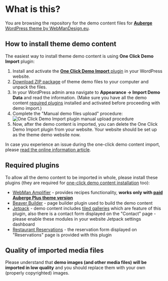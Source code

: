 # What is this?

You are browsing the repository for the demo content files for [**Auberge** WordPress theme by WebManDesign.eu](https://www.webmandesign.eu/portfolio/auberge-wordpress-theme/).


## How to install theme demo content

The easiest way to install theme demo content is using **One Click Demo Import** plugin:

1. Install and activate the [**One Click Demo Import** plugin](https://wordpress.org/plugins/one-click-demo-import/) in your WordPress website.
2. [Download ZIP package](https://github.com/webmandesign/demo-content/raw/master/auberge/auberge-theme-demo.zip) of theme demo files to your computer and unpack the files.
3. In your WordPress admin area navigate to **Appearance &rarr; Import Demo Data** and read the information. (Make sure you have all the demo content [required plugins](#required-plugins) installed and activated before proceeding with demo import.)
4. Complete the "Manual demo files upload" procedure:
  &nbsp;
  ![One Click Demo Import plugin manual upload procedure](https://easycaptures.com/fs/uploaded/1417/4892725901.png)
5. Now, after the demo content is imported, you can delete the One Click Demo Import plugin from your website. Your website should be set up as the theme demo website now.

In case you experience an issue during the one-click demo content import, please [read the online information article](https://github.com/proteusthemes/one-click-demo-import/blob/master/docs/import-problems.md).

## Required plugins

To allow all the demo content to be imported in whole, please install these plugins (they are required for [one-click demo content installation](#one-click-installation) too):

- [WebMan Amplifier](https://wordpress.org/plugins/webman-amplifier/) - provides recipes functionality, **works only with [paid **Auberge Plus** theme version](https://www.webmandesign.eu/portfolio/auberge-plus-wordpress-theme/#donate)**
- [Beaver Builder](https://wordpress.org/plugins/beaver-builder-lite-version/) - page builder plugin used to build the demo content
- [Jetpack](https://wordpress.org/plugins/jetpack/) - demo content includes [tiled galleries](https://jetpack.me/support/tiled-galleries/) which are feature of this plugin, also there is a contact form displayed on the "Contact" page - please enable these modules in your website Jetpack settings dashboard
- [Restaurant Reservations](https://wordpress.org/plugins/restaurant-reservations/) - the reservation form displayed on "Reservations" page is provided with this plugin

## Quality of imported media files

Please understand that **demo images (and other media files) will be imported in low quality** and you should replace them with your own (properly copyrighted) images.

